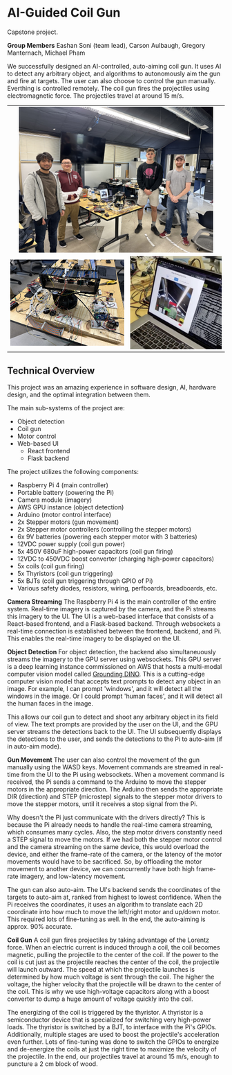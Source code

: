 # AI-Guided Coil Gun

Capstone project.

**Group Members**
Eashan Soni (team lead), Carson Aulbaugh, Gregory Manternach, Michael Pham

We successfully designed an AI-controlled, auto-aiming coil gun. It uses AI 
to detect any arbitrary object, and algorithms to autonomously aim the gun 
and fire at targets. The user can also choose to control the gun manually. 
Everthing is controlled remotely. The coil gun fires the projectiles using 
electromagnetic force. The projectiles travel at around 15 m/s.

<table>
  <tr>
    <td colspan="3" align="center"><img src="demo-images/group-photo.jpg" width="450" /></td>
  </tr>
  <tr>
    <td><img src="demo-images/coil-gun.jpg" width="500" /></td>
    <td><img src="demo-images/user-interface.png" width="400" /></td>
  </tr>
</table>

## Technical Overview
This project was an amazing experience in software design, AI, hardware 
design, and the optimal integration between them.

The main sub-systems of the project are:
- Object detection
- Coil gun
- Motor control
- Web-based UI
  - React frontend
  - Flask backend

The project utilizes the following components:
- Raspberry Pi 4 (main controller)
- Portable battery (powering the Pi)
- Camera module (imagery)
- AWS GPU instance (object detection)
- Arduino (motor control interface)
- 2x Stepper motors (gun movement)
- 2x Stepper motor controllers (controlling the stepper motors)
- 6x 9V batteries (powering each stepper motor with 3 batteries)
- 12VDC power supply (coil gun power)
- 5x 450V 680uF high-power capacitors (coil gun firing)
- 12VDC to 450VDC boost converter (charging high-power capacitors)
- 5x coils (coil gun firing)
- 5x Thyristors (coil gun triggering)
- 5x BJTs (coil gun triggering through GPIO of Pi)
- Various safety diodes, resistors, wiring, perfboards, breadboards, etc.

**Camera Streaming**
The Raspberry Pi 4 is the main controller of the entire system. Real-time 
imagery is captured by the camera, and the Pi streams this imagery to the 
UI. The UI is a web-based interface that consists of a React-based frontend, 
and a Flask-based backend. Through websockets a real-time connection is 
established between the frontend, backend, and Pi. This enables the real-time 
imagery to be displayed on the UI.

**Object Detection**
For object detection, the backend also simultaneuously streams the imagery 
to the GPU server using websockets. This GPU server is a deep learning 
instance commissioned on AWS that hosts a multi-modal computer vision model 
called [Grounding DINO](https://github.com/IDEA-Research/GroundingDINO). 
This is a cutting-edge computer vision model that accepts text prompts to 
detect any object in an image. For example, I can prompt 'windows', and it 
will detect all the windows in the image. Or I could prompt 'human faces', 
and it will detect all the human faces in the image.

This allows our coil gun to detect and shoot any arbitrary object in its 
field of view. The text prompts are provided by the user on the UI, and the 
GPU server streams the detections back to the UI. The UI subsequently 
displays the detections to the user, and sends the detections to the Pi to 
auto-aim (if in auto-aim mode).

**Gun Movement**
The user can also control the movement of the gun manually using the WASD 
keys. Movement commands are streamed in real-time from the UI to the Pi 
using websockets. When a movement command is received, the Pi sends a command 
to the Arduino to move the stepper motors in the appropriate direction. The 
Arduino then sends the appropriate DIR (direction) and STEP (microstep) 
signals to the stepper motor drivers to move the stepper motors, until it 
receives a stop signal from the Pi.

Why doesn't the Pi just communicate with the drivers directly? This is 
because the Pi already needs to handle the real-time camera streaming, which 
consumes many cycles. Also, the step motor drivers constantly need a STEP 
signal to move the motors. If we had both the stepper motor control and the 
camera streaming on the same device, this would overload the device, and 
either the frame-rate of the camera, or the latency of the motor movements 
would have to be sacrificed. So, by offloading the motor movement to another 
device, we can concurrently have both high frame-rate imagery, and 
low-latency movement.

The gun can also auto-aim. The UI's backend sends the coordinates of the 
targets to auto-aim at, ranked from highest to lowest confidence. When the Pi 
receives the coordinates, it uses an algorithm to translate each 2D 
coordinate into how much to move the left/right motor and up/down motor. 
This required lots of fine-tuning as well. In the end, the auto-aiming is 
approx. 90% accurate.

**Coil Gun**
A coil gun fires projectiles by taking advantage of the Lorentz force. When 
an electric current is induced through a coil, the coil becomes magnetic, 
pulling the projectile to the center of the coil. If the power to the coil 
is cut just as the projectile reaches the center of the coil, the projectile 
will launch outward. The speed at which the projectile launches is determined 
by how much voltage is sent through the coil. The higher the voltage, the 
higher velocity that the projectile will be drawn to the center of the coil. 
This is why we use high-voltage capacitors along with a boost converter to 
dump a huge amount of voltage quickly into the coil.

The energizing of the coil is triggered by the thyristor. A thyristor is a 
semiconductor device that is specialized for switching very high-power loads. 
The thyristor is switched by a BJT, to interface with the Pi's GPIOs. 
Additionally, multiple stages are used to boost the projectile's acceleration 
even further. Lots of fine-tuning was done to switch the GPIOs to energize 
and de-energize the coils at just the right time to maximize the velocity 
of the projectile. In the end, our projectiles travel at around 15 m/s, 
enough to puncture a 2 cm block of wood.
